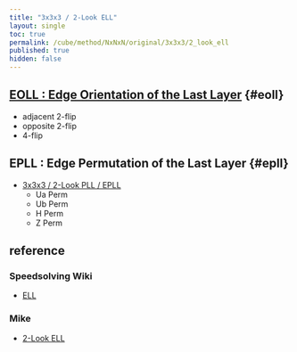 ```yaml
---
title: "3x3x3 / 2-Look ELL"
layout: single
toc: true
permalink: /cube/method/NxNxN/original/3x3x3/2_look_ell
published: true
hidden: false
---
```


<head>
  <base target="_blank">
</head>



## [EOLL : Edge Orientation of the Last Layer](/cube/method/NxNxN/original/3x3x3/2_look_ell/eoll) {#eoll}

- adjacent 2-flip
- opposite 2-flip
- 4-flip



## EPLL : Edge Permutation of the Last Layer {#epll}

- [3x3x3 / 2-Look PLL / EPLL](/cube/method/NxNxN/original/3x3x3/2_look_pll/epll)
  - Ua Perm
  - Ub Perm
  - H Perm
  - Z Perm



## reference

### Speedsolving Wiki

- [ELL](https://www.speedsolving.com/wiki/index.php/ELL)

### Mike

- [2-Look ELL](https://logiqx.github.io/cubing-algs/html/2lell.html)
